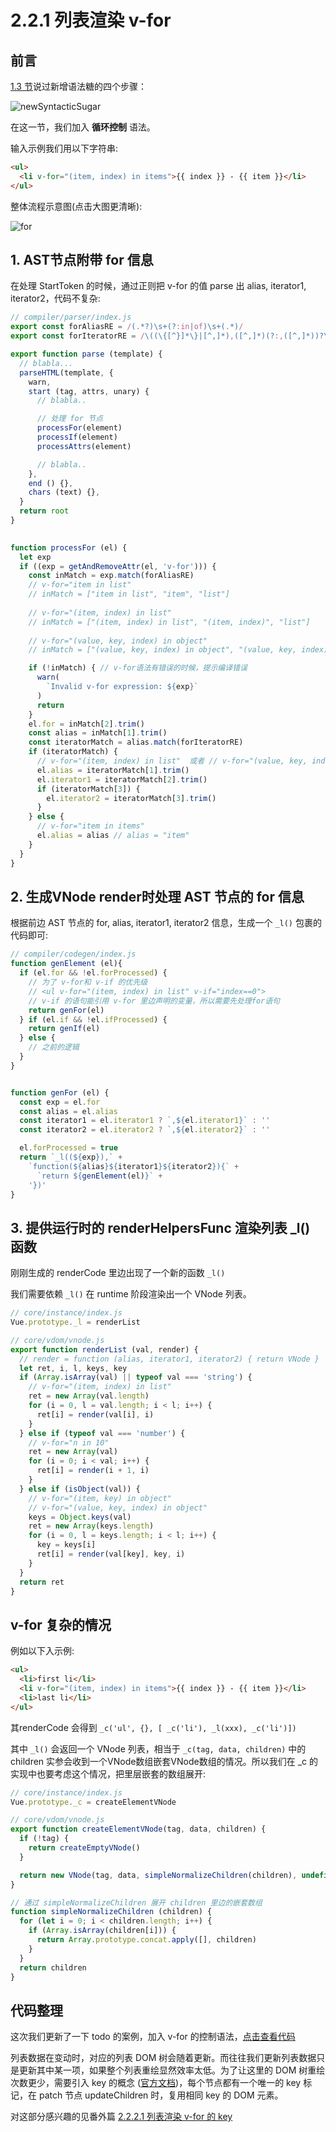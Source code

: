 # 2.2.1 列表渲染 v-for

## 前言

[1.3 节](./1.3.md)说过新增语法糖的四个步骤：

![newSyntacticSugar](../figure/1.3/newSyntacticSugar.png)

在这一节，我们加入 **循环控制** 语法。

输入示例我们用以下字符串:

```html
<ul>
  <li v-for="(item, index) in items">{{ index }} - {{ item }}</li>
</ul>
```

整体流程示意图(点击大图更清晰):

![for](../figure/2.2.2/for.png)

## 1. AST节点附带 for 信息

在处理 StartToken 的时候，通过正则把 v-for 的值 parse 出 alias, iterator1, iterator2，代码不复杂:

```javascript
// compiler/parser/index.js
export const forAliasRE = /(.*?)\s+(?:in|of)\s+(.*)/
export const forIteratorRE = /\((\{[^}]*\}|[^,]*),([^,]*)(?:,([^,]*))?\)/

export function parse (template) {
  // blabla...
  parseHTML(template, {
    warn,
    start (tag, attrs, unary) {
      // blabla..

      // 处理 for 节点
      processFor(element)
      processIf(element)
      processAttrs(element)

      // blabla..
    },
    end () {},
    chars (text) {},
  }
  return root
}
            

function processFor (el) {
  let exp
  if ((exp = getAndRemoveAttr(el, 'v-for'))) {
    const inMatch = exp.match(forAliasRE)
    // v-for="item in list"    
    // inMatch = ["item in list", "item", "list"]
    
    // v-for="(item, index) in list" 
    // inMatch = ["(item, index) in list", "(item, index)", "list"]
    
    // v-for="(value, key, index) in object"    
    // inMatch = ["(value, key, index) in object", "(value, key, index)", "object"]

    if (!inMatch) { // v-for语法有错误的时候，提示编译错误
      warn(
        `Invalid v-for expression: ${exp}`
      )
      return
    }
    el.for = inMatch[2].trim()
    const alias = inMatch[1].trim()
    const iteratorMatch = alias.match(forIteratorRE)
    if (iteratorMatch) { 
      // v-for="(item, index) in list"  或者 // v-for="(value, key, index) in object"
      el.alias = iteratorMatch[1].trim()
      el.iterator1 = iteratorMatch[2].trim()
      if (iteratorMatch[3]) {
        el.iterator2 = iteratorMatch[3].trim()
      }
    } else {
      // v-for="item in items"
      el.alias = alias // alias = "item"
    }
  }
}
```

## 2. 生成VNode render时处理 AST 节点的 for 信息

根据前边 AST 节点的 for, alias, iterator1, iterator2 信息，生成一个 ```_l()``` 包裹的代码即可:

```javascript
// compiler/codegen/index.js
function genElement (el){
  if (el.for && !el.forProcessed) { 
  	// 为了 v-for和 v-if 的优先级
  	// <ul v-for="(item, index) in list" v-if="index==0">
  	// v-if 的语句能引用 v-for 里边声明的变量，所以需要先处理for语句
    return genFor(el)
  } if (el.if && !el.ifProcessed) {
    return genIf(el)
  } else {
  	// 之前的逻辑
  }
}


function genFor (el) {
  const exp = el.for
  const alias = el.alias
  const iterator1 = el.iterator1 ? `,${el.iterator1}` : ''
  const iterator2 = el.iterator2 ? `,${el.iterator2}` : ''

  el.forProcessed = true
  return `_l((${exp}),` +
    `function(${alias}${iterator1}${iterator2}){` +
      `return ${genElement(el)}` +
    '})'
}
```

## 3. 提供运行时的 renderHelpersFunc 渲染列表 _l() 函数

刚刚生成的 renderCode 里边出现了一个新的函数 ```_l()```

我们需要依赖 ```_l()``` 在 runtime 阶段渲染出一个 VNode 列表。

```javascript
// core/instance/index.js
Vue.prototype._l = renderList

// core/vdom/vnode.js
export function renderList (val, render) {
  // render = function (alias, iterator1, iterator2) { return VNode }
  let ret, i, l, keys, key
  if (Array.isArray(val) || typeof val === 'string') {
    // v-for="(item, index) in list"
    ret = new Array(val.length)
    for (i = 0, l = val.length; i < l; i++) {
      ret[i] = render(val[i], i)
    }
  } else if (typeof val === 'number') { 
    // v-for="n in 10"
    ret = new Array(val)
    for (i = 0; i < val; i++) {
      ret[i] = render(i + 1, i)
    }
  } else if (isObject(val)) {
    // v-for="(item, key) in object"
    // v-for="(value, key, index) in object"
    keys = Object.keys(val)
    ret = new Array(keys.length)
    for (i = 0, l = keys.length; i < l; i++) {
      key = keys[i]
      ret[i] = render(val[key], key, i)
    }
  }
  return ret
}
```

## v-for 复杂的情况

例如以下入示例:

```html
<ul>
  <li>first li</li>
  <li v-for="(item, index) in items">{{ index }} - {{ item }}</li>
  <li>last li</li>
</ul>
```

其renderCode 会得到 ```_c('ul', {}, [ _c('li'), _l(xxx), _c('li')])```

其中 ```_l()``` 会返回一个 VNode 列表，相当于 ```_c(tag, data, children)``` 中的 children 实参会收到一个VNode数组嵌套VNode数组的情况。所以我们在 _c 的实现中也要考虑这个情况，把里层嵌套的数组展开:

```javascript
// core/instance/index.js
Vue.prototype._c = createElementVNode

// core/vdom/vnode.js
export function createElementVNode(tag, data, children) {
  if (!tag) {
    return createEmptyVNode()
  }

  return new VNode(tag, data, simpleNormalizeChildren(children), undefined, undefined)
}

// 通过 simpleNormalizeChildren 展开 children 里边的嵌套数组
function simpleNormalizeChildren (children) {
  for (let i = 0; i < children.length; i++) {
    if (Array.isArray(children[i])) {
      return Array.prototype.concat.apply([], children)
    }
  }
  return children
}
```

## 代码整理

这次我们更新了一下 todo 的案例，加入 v-for 的控制语法，[点击查看代码](https://github.com/raphealguo/how-to-learn-vue2/tree/2.2.2/examples/2.2.2/todo)

列表数据在变动时，对应的列表 DOM 树会随着更新。而往往我们更新列表数据只是更新其中某一项，如果整个列表重绘显然效率太低。为了让这里的 DOM 树重绘次数更少，需要引入 key 的概念 ([官方文档](https://cn.vuejs.org/v2/guide/list.html#key))，每个节点都有一个唯一的 key 标记，在 patch 节点 updateChildren 时，复用相同 key 的 DOM 元素。

对这部分感兴趣的见番外篇 [2.2.2.1 列表渲染 v-for 的 key](./2.2.2.1)